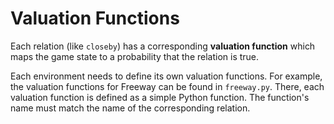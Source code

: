 # Valuation Functions
Each relation (like `closeby`) has a corresponding **valuation function** which maps the game state to a probability that the relation is true.

Each environment needs to define its own valuation functions. For example, the valuation functions for Freeway can be found in `freeway.py`. There, each valuation function is defined as a simple Python function. The function's name must match the name of the corresponding relation.